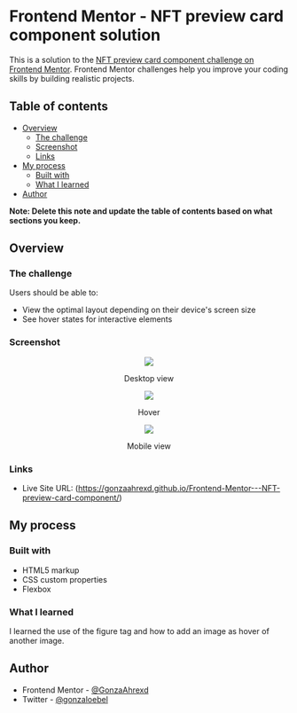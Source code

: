 # Frontend Mentor - NFT preview card component solution

This is a solution to the [NFT preview card component challenge on Frontend Mentor](https://www.frontendmentor.io/challenges/nft-preview-card-component-SbdUL_w0U). Frontend Mentor challenges help you improve your coding skills by building realistic projects. 

## Table of contents

- [Overview](#overview)
  - [The challenge](#the-challenge)
  - [Screenshot](#screenshot)
  - [Links](#links)
- [My process](#my-process)
  - [Built with](#built-with)
  - [What I learned](#what-i-learned)
- [Author](#author)

**Note: Delete this note and update the table of contents based on what sections you keep.**

## Overview

### The challenge

Users should be able to:

- View the optimal layout depending on their device's screen size
- See hover states for interactive elements

### Screenshot

<div align="center">
<div>
<img src="https://cdn.discordapp.com/attachments/740761148642689055/1024893726805475348/unknown.png">
<p align="center"> Desktop view </p>
</div>
<div>
<img src="https://cdn.discordapp.com/attachments/740761148642689055/1024893808384692235/unknown.png">
<p align="center"> Hover </p>
</div>
<div>
<img src="https://cdn.discordapp.com/attachments/740761148642689055/1024894474083647488/unknown.png">
<p align="center"> Mobile view </p>
</div>
</div>

### Links

- Live Site URL: (https://gonzaahrexd.github.io/Frontend-Mentor---NFT-preview-card-component/)

## My process

### Built with

- HTML5 markup
- CSS custom properties
- Flexbox

### What I learned

I learned the use of the figure tag and how to add an image as hover of another image.  

## Author

- Frontend Mentor - [@GonzaAhrexd](https://www.frontendmentor.io/profile/GonzaAhrexd)
- Twitter - [@gonzaloebel](https://twitter.com/GonzaloEbel)
